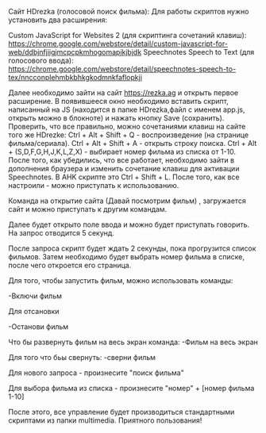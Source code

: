 Сайт HDrezka (голосовой поиск фильма):
Для работы скриптов нужно установить два расширения:

Custom JavaScript for Websites 2 (для скриптинга сочетаний клавиш): https://chrome.google.com/webstore/detail/custom-javascript-for-web/ddbjnfjiigjmcpcpkmhogomapikjbjdk
Speechnotes Speech to Text (для голосового ввода): https://chrome.google.com/webstore/detail/speechnotes-speech-to-tex/nncconplehmbkbhkgkodmnkfaflopkji

Далее необходимо зайти на сайт https://rezka.ag и открыть первое расширение. В появившееся окно необходимо вставить скрипт, написанный на JS (находится в папке HDrezka,файл с именем app.js, открыть можно в блокноте) и нажать кнопку Save (сохранить). Проверить, что все правильно, можно сочетаниями клавиш на сайте того же HDrezke: Ctrl + Alt + Shift + Q - воспроизведение (на странице фильма/сериала). Ctrl + Alt + Shift + A - открыть строку поиска. Ctrl + Alt + (S,D,F,G,H,J,K,L,Z,X) - выбирает номер фильма из списка от 1-10. После того, как убедились, что все работает, необходимо зайти в дополнения браузера и изменить сочетание клавиш для активации Speechnotes. В AHK скрипте это Ctrl + Shift + L. После того, как все настроили - можно приступать к использованию.

Команда на открытие сайта (Давай посмотрим фильм) , загружается сайт и можно приступать к другим командам.

Далее будет открыто поле ввода и можно будет приступать говорить.
На запрос отводится 5 секунд.

После запроса скрипт будет ждать 2 секунды, пока прогрузится список фильмов. Затем необходимо будет выбрать номер фильма в списке, после чего откроется его страница.

Для того, чтобы запустить фильм, можно использовать команды:

-Включи фильм

Для отсановки

-Останови фильм

Что бы развернуть фильм на весь экран команда:
-Фильм на весь экран

Для того что бьы свернуть:
-сверни фильм

Для нового запроса - произнесите "поиск фильма"

Для выбора фильма из списка - произнесите "номер" + [номер фильма 1-10]

После этого, все управление будет производиться стандартными скриптами из папки multimedia.
Приятного пользования!
